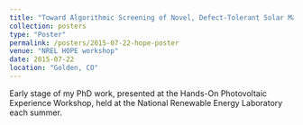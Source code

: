 ```yaml
---
title: "Toward Algorithmic Screening of Novel, Defect-Tolerant Solar Materials"
collection: posters
type: "Poster"
permalink: /posters/2015-07-22-hope-poster
venue: "NREL HOPE workshop"
date: 2015-07-22
location: "Golden, CO"
---
```


Early stage of my PhD work, presented at the Hands-On Photovoltaic Experience Workshop, held at the National Renewable Energy Laboratory each summer.
